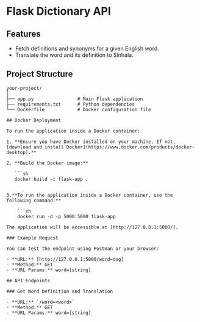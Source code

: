 # Flask Dictionary API


## Features

- Fetch definitions and synonyms for a given English word.
- Translate the word and its definition to Sinhala.

## Project Structure

```plaintext
your-project/
│
├── app.py                # Main Flask application
├── requirements.txt      # Python dependencies
└── Dockerfile            # Docker configuration file

## Docker Deployment

To run the application inside a Docker container:

1. **Ensure you have Docker installed on your machine. If not, [download and install Docker](https://www.docker.com/products/docker-desktop).**

2. **Build the Docker image:**

   ```sh
   docker build -t flask-app .


3.**To run the application inside a Docker container, use the following command:**

    ```sh
    docker run -d -p 5000:5000 flask-app

The application will be accessible at [http://127.0.0.1:5000/].

### Example Request

You can test the endpoint using Postman or your browser:

- **URL:** [http://127.0.0.1:5000/word=dog]
- **Method:** GET
- **URL Params:** word=[string]

## API Endpoints

### Get Word Definition and Translation

- **URL:** `/word=<word>`
- **Method:** GET
- **URL Params:** word=[string]
